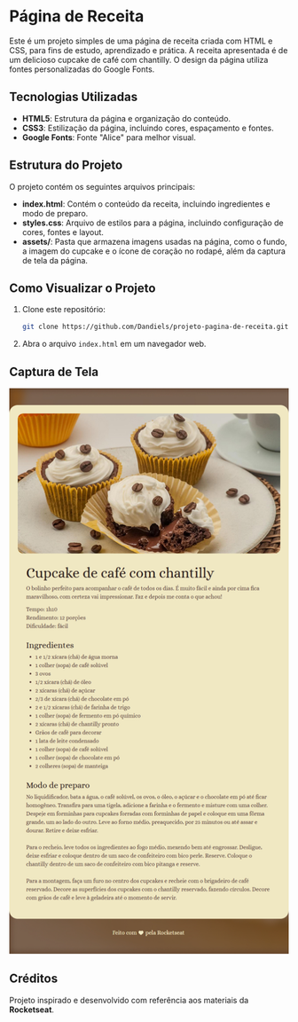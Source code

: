 # Página de Receita

Este é um projeto simples de uma página de receita criada com HTML e CSS, para fins de estudo, aprendizado e prática. A receita apresentada é de um delicioso cupcake de café com chantilly. O design da página utiliza fontes personalizadas do Google Fonts.

## Tecnologias Utilizadas
- **HTML5**: Estrutura da página e organização do conteúdo.
- **CSS3**: Estilização da página, incluindo cores, espaçamento e fontes.
- **Google Fonts**: Fonte "Alice" para melhor visual.

## Estrutura do Projeto
O projeto contém os seguintes arquivos principais:
- **index.html**: Contém o conteúdo da receita, incluindo ingredientes e modo de preparo.
- **styles.css**: Arquivo de estilos para a página, incluindo configuração de cores, fontes e layout.
- **assets/**: Pasta que armazena imagens usadas na página, como o fundo, a imagem do cupcake e o ícone de coração no rodapé, além da captura de tela da página.

## Como Visualizar o Projeto
1. Clone este repositório:
   ```bash
   git clone https://github.com/Dandiels/projeto-pagina-de-receita.git
   ```
2. Abra o arquivo `index.html` em um navegador web.

## Captura de Tela
![Captura de Tela da Página de Receita](assets/projeto-pagina-de-receita.png)

## Créditos
Projeto inspirado e desenvolvido com referência aos materiais da **Rocketseat**.